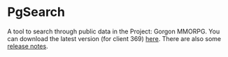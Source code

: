 # PgSearch

A tool to search through public data in the Project: Gorgon MMORPG. You can download the latest version (for client 369) [here](https://github.com/dlebansais/PgSearch-Disclosed/releases/download/v1.1.369.584/PgSearch.exe).
There are also some [release notes](https://github.com/dlebansais/PgSearch-Disclosed/blob/master/ReleaseNotes.md).
